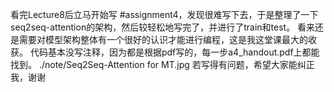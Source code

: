看完Lecture8后立马开始写 #assignment4，发现很难写下去，于是整理了一下seq2seq-attention的架构，然后较轻松地写完了，并进行了train和test。
看来还是需要对模型架构整体有一个很好的认识才能进行编程，这是我这堂课最大的收获。
代码基本没写注释，因为都是根据pdf写的，每一步a4_handout.pdf上都能找到。
./note/Seq2Seq-Attention for MT.jpg
若写得有问题，希望大家能纠正我，谢谢